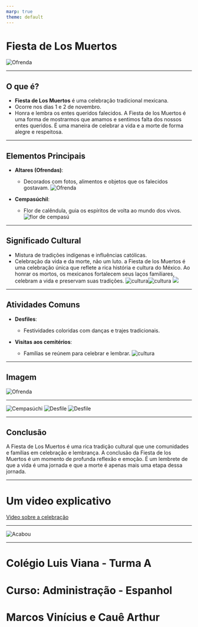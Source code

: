 ```yaml
---
marp: true
theme: default
---
```

# Fiesta de Los Muertos
![Ofrenda](principal.jpg)

---

## O que é?

- **Fiesta de Los Muertos** é uma celebração tradicional mexicana.
- Ocorre nos dias 1 e 2 de novembro.
- Honra e lembra os entes queridos falecidos.
A Fiesta de los Muertos é uma forma de mostrarmos que amamos e sentimos falta dos nossos entes queridos. É uma maneira de celebrar a vida e a morte de forma alegre e respeitosa.

---

## Elementos Principais

- **Altares (Ofrendas)**:
  - Decorados com fotos, alimentos e objetos 
  que os falecidos gostavam.
  ![Ofrenda](images.jpeg) 
  
- **Cempasúchil**:
  - Flor de calêndula, guia os espíritos de volta ao mundo dos vivos.
  ![flor de cempasú](flor.webp)

---

## Significado Cultural

- Mistura de tradições indígenas e influências católicas.
- Celebração da vida e da morte, não um luto.
a Fiesta de los Muertos é uma celebração única que reflete a rica história e cultura do México. Ao honrar os mortos, os mexicanos fortalecem seus laços familiares, celebram a vida e preservam suas tradições.
![cultura](vibrant-cultural-dance-stockcake.jpg)![cultura](vibrant-day-of-the-dead-stockcake.jpg) ![](FAmilha.webp)


---

## Atividades Comuns

- **Desfiles**:
  - Festividades coloridas com danças e trajes tradicionais.
  
- **Visitas aos cemitérios**:
  - Famílias se reúnem para celebrar e lembrar.
  ![cultura](celebraciones-del-dia-de-los-muertos-en-mexico.jpg)

---

## Imagem

![Ofrenda](dia-dos-mortos.webp)

---
![Cempasúchi](flor.webp)
![Desfile](vibrant-day-of-the-dead-stockcake.jpg) ![Desfile](images.jpeg)

---

## Conclusão

A Fiesta de Los Muertos é uma rica tradição cultural que une comunidades e famílias em celebração e lembrança. A conclusão da Fiesta de los Muertos é um momento de profunda reflexão e emoção. É um lembrete de que a vida é uma jornada e que a morte é apenas mais uma etapa dessa jornada.

---
# Um video explicativo
[Video sobre a celebração](https://youtu.be/J5UXnp4cmxU?si=Q8x72e5MAqsccGfj)

---
![Acabou](fim.jpg) 

---
# Colégio Luis Viana - Turma A
# Curso: Administração - Espanhol
# Marcos Vinícius e Cauê Arthur